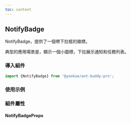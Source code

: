 ```yaml
---
toc: content
---
```


## NotifyBadge

NotifyBadge，提供了一個帶下拉框的徽標。

典型的應用場景是，顯示一個小圖標，下拉展示通知和任務列表。

### 導入組件

```jsx | pure
import {NotifyBadge} from '@yookue/ant-buddy-pro';
```

### 使用示例

<code src="./demo.zh-TW.tsx"></code>

### 組件屬性

#### NotifyBadgeProps

<API src="@/field/NotifyBadge/index.tsx" hideTitle></API>
